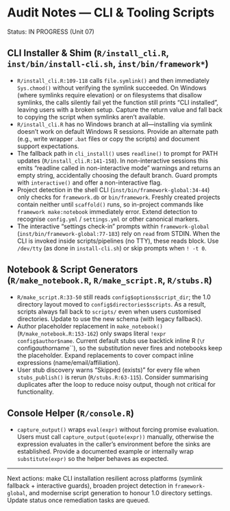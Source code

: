 # Audit Notes — CLI & Tooling Scripts

Status: IN PROGRESS (Unit 07)

## CLI Installer & Shim (`R/install_cli.R`, `inst/bin/install-cli.sh`, `inst/bin/framework*`)
- `R/install_cli.R:109-118` calls `file.symlink()` and then immediately `Sys.chmod()` without verifying the symlink succeeded. On Windows (where symlinks require elevation) or on filesystems that disallow symlinks, the calls silently fail yet the function still prints “CLI installed”, leaving users with a broken setup. Capture the return value and fall back to copying the script when symlinks aren’t available.
- `R/install_cli.R` has no Windows branch at all—installing via symlink doesn’t work on default Windows R sessions. Provide an alternate path (e.g., write wrapper `.bat` files or copy the scripts) and document support expectations.
- The fallback path in `cli_install()` uses `readline()` to prompt for PATH updates (`R/install_cli.R:141-158`). In non-interactive sessions this emits “readline called in non-interactive mode” warnings and returns an empty string, accidentally choosing the default branch. Guard prompts with `interactive()` and offer a non-interactive flag.
- Project detection in the shell CLI (`inst/bin/framework-global:34-44`) only checks for `framework.db` or `bin/framework`. Freshly created projects contain neither until `scaffold()` runs, so in-project commands like `framework make:notebook` immediately error. Extend detection to recognise `config.yml` / `settings.yml` or other canonical markers.
- The interactive “settings check-in” prompts within `framework-global` (`inst/bin/framework-global:77-183`) rely on `read` from STDIN. When the CLI is invoked inside scripts/pipelines (no TTY), these reads block. Use `/dev/tty` (as done in `install-cli.sh`) or skip prompts when `! -t 0`.

## Notebook & Script Generators (`R/make_notebook.R`, `R/make_script.R`, `R/stubs.R`)
- `R/make_script.R:33-50` still reads `config$options$script_dir`; the 1.0 directory layout moved to `config$directories$scripts`. As a result, scripts always fall back to `scripts/` even when users customised directories. Update to use the new schema (with legacy fallback).
- Author placeholder replacement in `make_notebook()` (`R/make_notebook.R:153-162`) only swaps literal `!expr config$author$name`. Current default stubs use backtick inline R (`\`r config$author$name\``), so the substitution never fires and notebooks keep the placeholder. Expand replacements to cover compact inline expressions (name/email/affiliation).
- User stub discovery warns “Skipped (exists)” for every file when `stubs_publish()` is rerun (`R/stubs.R:63-115`). Consider summarising duplicates after the loop to reduce noisy output, though not critical for functionality.

## Console Helper (`R/console.R`)
- `capture_output()` wraps `eval(expr)` without forcing promise evaluation. Users must call `capture_output(quote(expr))` manually, otherwise the expression evaluates in the caller’s environment before the sinks are established. Provide a documented example or internally wrap `substitute(expr)` so the helper behaves as expected.

---

Next actions: make CLI installation resilient across platforms (symlink fallback + interactive guards), broaden project detection in `framework-global`, and modernise script generation to honour 1.0 directory settings. Update status once remediation tasks are queued.
